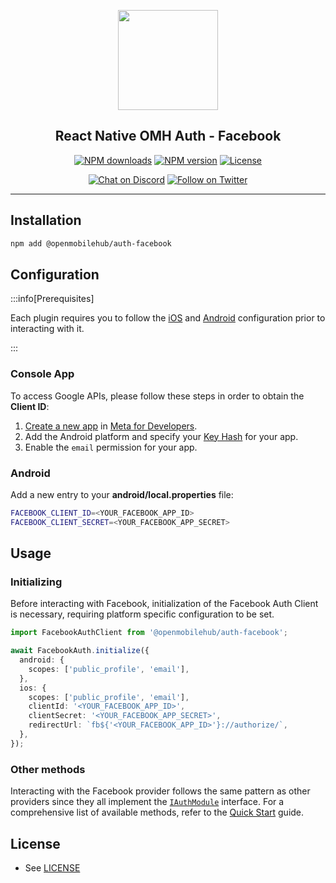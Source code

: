 <p align="center">
  <a href="https://www.openmobilehub.com/">
    <img width="160px" src="https://www.openmobilehub.com/images/logo/omh_logo.png"/><br/>
  </a>
  <h2 align="center">React Native OMH Auth - Facebook</h2>
</p>

<p align="center">
  <a href="https://www.npmjs.com/package/@openmobilehub/auth-facebook"><img src="https://img.shields.io/npm/dm/@openmobilehub/auth-facebook.svg?style=flat" alt="NPM downloads"/></a>
  <a href="https://www.npmjs.com/package/@openmobilehub/auth-facebook"><img src="https://img.shields.io/npm/v/@openmobilehub/auth-facebook.svg?style=flat" alt="NPM version"/></a>
  <a href="/LICENSE"><img src="https://img.shields.io/npm/l/@openmobilehub/auth-facebook.svg?style=flat" alt="License"/></a>
</p>

<p align="center">
  <a href="https://discord.com/invite/yTAFKbeVMw"><img src="https://img.shields.io/discord/1115727214827278446.svg?style=flat&colorA=7289da&label=Chat%20on%20Discord" alt="Chat on Discord"/></a>
  <a href="https://twitter.com/openmobilehub"><img src="https://img.shields.io/twitter/follow/rnfirebase.svg?style=flat&colorA=1da1f2&colorB=&label=Follow%20on%20Twitter" alt="Follow on Twitter"/></a>
</p>

---

## Installation

```bash
npm add @openmobilehub/auth-facebook
```

## Configuration

:::info[Prerequisites]

Each plugin requires you to follow the [iOS](https://www.openmobilehub.com/react-native-omh-auth/docs/getting-started#ios-configuration) and [Android](https://www.openmobilehub.com/react-native-omh-auth/docs/getting-started#android-configuration) configuration prior to interacting with it.

:::

### Console App

To access Google APIs, please follow these steps in order to obtain the **Client ID**:

1. [Create a new app](https://developers.facebook.com/docs/facebook-login/android) in [Meta for Developers](https://developers.facebook.com/apps).
2. Add the Android platform and specify your [Key Hash](https://developers.facebook.com/docs/facebook-login/android#6--provide-the-development-and-release-key-hashes-for-your-app) for your app.
3. Enable the `email` permission for your app.

### Android

Add a new entry to your **android/local.properties** file:

```bash title="android/local.properties"
FACEBOOK_CLIENT_ID=<YOUR_FACEBOOK_APP_ID>
FACEBOOK_CLIENT_SECRET=<YOUR_FACEBOOK_APP_SECRET>
```

## Usage

### Initializing

Before interacting with Facebook, initialization of the Facebook Auth Client is necessary, requiring platform specific configuration to be set.

```typescript
import FacebookAuthClient from '@openmobilehub/auth-facebook';

await FacebookAuth.initialize({
  android: {
    scopes: ['public_profile', 'email'],
  },
  ios: {
    scopes: ['public_profile', 'email'],
    clientId: '<YOUR_FACEBOOK_APP_ID>',
    clientSecret: '<YOUR_FACEBOOK_APP_SECRET>',
    redirectUrl: `fb${'<YOUR_FACEBOOK_APP_ID>'}://authorize/`,
  },
});
```

### Other methods

Interacting with the Facebook provider follows the same pattern as other providers since they all implement the [`IAuthModule`](https://www.openmobilehub.com/react-native-omh-auth/docs/api/interfaces/openmobilehub_auth_core.IAuthModule#methods) interface. For a comprehensive list of available methods, refer to the [Quick Start](https://www.openmobilehub.com/react-native-omh-auth/docs/getting-started#sign-in) guide.

## License

- See [LICENSE](https://github.com/openmobilehub/react-native-omh-auth/blob/main/LICENSE)
